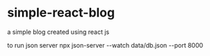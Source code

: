 # simple-react-blog
a simple blog created using react js


to run json server 
npx json-server --watch data/db.json --port 8000
